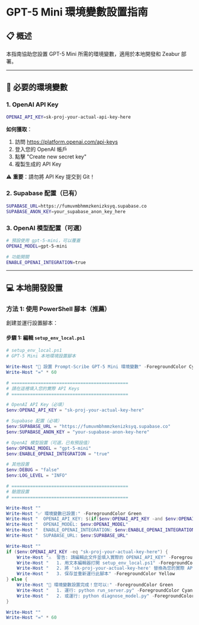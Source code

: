 # GPT-5 Mini 環境變數設置指南

## 📋 概述

本指南協助您設置 GPT-5 Mini 所需的環境變數，適用於本地開發和 Zeabur 部署。

---

## 🔑 必要的環境變數

### 1. OpenAI API Key

```bash
OPENAI_API_KEY=sk-proj-your-actual-api-key-here
```

**如何獲取**：
1. 訪問 https://platform.openai.com/api-keys
2. 登入您的 OpenAI 帳戶
3. 點擊 "Create new secret key"
4. 複製生成的 API Key

⚠️ **重要**：請勿將 API Key 提交到 Git！

### 2. Supabase 配置（已有）

```bash
SUPABASE_URL=https://fumuvmbhmmzkenizksyq.supabase.co
SUPABASE_ANON_KEY=your_supabase_anon_key_here
```

### 3. OpenAI 模型配置（可選）

```bash
# 預設使用 gpt-5-mini，可以覆蓋
OPENAI_MODEL=gpt-5-mini

# 功能開關
ENABLE_OPENAI_INTEGRATION=true
```

---

## 💻 本地開發設置

### 方法 1: 使用 PowerShell 腳本（推薦）

創建並運行設置腳本：

#### 步驟 1: 編輯 `setup_env_local.ps1`

```powershell
# setup_env_local.ps1
# GPT-5 Mini 本地環境設置腳本

Write-Host "🔧 設置 Prompt-Scribe GPT-5 Mini 環境變數" -ForegroundColor Cyan
Write-Host "=" * 60

# ============================================
# 請在這裡填入您的實際 API Keys
# ============================================

# OpenAI API Key（必填）
$env:OPENAI_API_KEY = "sk-proj-your-actual-key-here"

# Supabase 配置（必填）
$env:SUPABASE_URL = "https://fumuvmbhmmzkenizksyq.supabase.co"
$env:SUPABASE_ANON_KEY = "your-supabase-anon-key-here"

# OpenAI 模型設置（可選，已有預設值）
$env:OPENAI_MODEL = "gpt-5-mini"
$env:ENABLE_OPENAI_INTEGRATION = "true"

# 其他設置
$env:DEBUG = "false"
$env:LOG_LEVEL = "INFO"

# ============================================
# 驗證設置
# ============================================

Write-Host ""
Write-Host "✅ 環境變數已設置:" -ForegroundColor Green
Write-Host "  OPENAI_API_KEY: $(if($env:OPENAI_API_KEY -and $env:OPENAI_API_KEY -ne 'sk-proj-your-actual-key-here') {'已設置 (' + $env:OPENAI_API_KEY.Substring(0,8) + '...)'} else {'❌ 未設置或使用預設值'})" -ForegroundColor $(if($env:OPENAI_API_KEY -and $env:OPENAI_API_KEY -ne 'sk-proj-your-actual-key-here') {'Green'} else {'Red'})
Write-Host "  OPENAI_MODEL: $env:OPENAI_MODEL"
Write-Host "  ENABLE_OPENAI_INTEGRATION: $env:ENABLE_OPENAI_INTEGRATION"
Write-Host "  SUPABASE_URL: $env:SUPABASE_URL"

Write-Host ""
if ($env:OPENAI_API_KEY -eq "sk-proj-your-actual-key-here") {
    Write-Host "⚠️  警告: 請編輯此文件並填入實際的 OPENAI_API_KEY" -ForegroundColor Yellow
    Write-Host "   1. 用文本編輯器打開 setup_env_local.ps1" -ForegroundColor Yellow
    Write-Host "   2. 將 'sk-proj-your-actual-key-here' 替換為您的實際 API Key" -ForegroundColor Yellow
    Write-Host "   3. 保存並重新運行此腳本" -ForegroundColor Yellow
} else {
    Write-Host "🚀 環境變數設置完成！您可以:" -ForegroundColor Green
    Write-Host "   1. 運行: python run_server.py" -ForegroundColor Cyan
    Write-Host "   2. 或運行: python diagnose_model.py" -ForegroundColor Cyan
}

Write-Host ""
Write-Host "=" * 60


